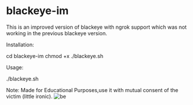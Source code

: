 # blackeye-im
This is an improved version of blackeye with ngrok support which was not working in the previous blackeye version.

Installation:


cd blackeye-im
chmod +x ./blackeye.sh

Usage:

./blackeye.sh

Note: Made for Educational Purposes,use it with mutual consent of the victim (little ironic).
![be](https://github.com/Git-Ankitraj/blackeye-im/blob/master/Screenshot%20from%202020-08-04%2017-10-17.png)
